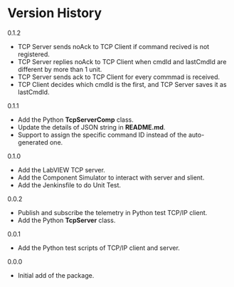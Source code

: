 # Version History

0.1.2

- TCP Server sends noAck to TCP Client if command recived is not registered.
- TCP Server replies noAck to TCP Client when cmdId and lastCmdId are different by more than 1 unit.
- TCP Server sends ack to TCP Client for every commmad is received.
- TCP Client decides which cmdId is the first, and TCP Server saves it as lastCmdId.

0.1.1

- Add the Python **TcpServerComp** class.
- Update the details of JSON string in **README.md**.
- Support to assign the specific command ID instead of the auto-generated one.

0.1.0

- Add the LabVIEW TCP server.
- Add the Component Simulator to interact with server and slient.
- Add the Jenkinsfile to do Unit Test.

0.0.2

- Publish and subscribe the telemetry in Python test TCP/IP client.
- Add the Python **TcpServer** class.

0.0.1

- Add the Python test scripts of TCP/IP client and server.

0.0.0

- Initial add of the package.
